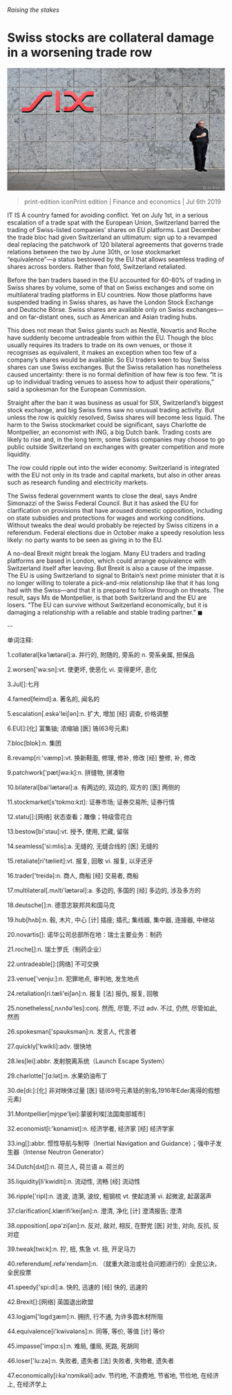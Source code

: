 ###### Raising the stakes

# Swiss stocks are collateral damage in a worsening trade row 

![image](images/20190706_FNP503.jpg) 

> print-edition iconPrint edition | Finance and economics | Jul 6th 2019 

IT IS A country famed for avoiding conflict. Yet on July 1st, in a serious escalation of a trade spat with the European Union, Switzerland barred the trading of Swiss-listed companies’ shares on EU platforms. Last December the trade bloc had given Switzerland an ultimatum: sign up to a revamped deal replacing the patchwork of 120 bilateral agreements that governs trade relations between the two by June 30th, or lose stockmarket “equivalence”—a status bestowed by the EU that allows seamless trading of shares across borders. Rather than fold, Switzerland retaliated. 

Before the ban traders based in the EU accounted for 60-80% of trading in Swiss shares by volume, some of that on Swiss exchanges and some on multilateral trading platforms in EU countries. Now those platforms have suspended trading in Swiss shares, as have the London Stock Exchange and Deutsche Börse. Swiss shares are available only on Swiss exchanges—and on far-distant ones, such as American and Asian trading hubs. 

This does not mean that Swiss giants such as Nestlé, Novartis and Roche have suddenly become untradeable from within the EU. Though the bloc usually requires its traders to trade on its own venues, or those it recognises as equivalent, it makes an exception when too few of a company’s shares would be available. So EU traders keen to buy Swiss shares can use Swiss exchanges. But the Swiss retaliation has nonetheless caused uncertainty: there is no formal definition of how few is too few. “It is up to individual trading venues to assess how to adjust their operations,” said a spokesman for the European Commission. 

Straight after the ban it was business as usual for SIX, Switzerland’s biggest stock exchange, and big Swiss firms saw no unusual trading activity. But unless the row is quickly resolved, Swiss shares will become less liquid. The harm to the Swiss stockmarket could be significant, says Charlotte de Montpellier, an economist with ING, a big Dutch bank. Trading costs are likely to rise and, in the long term, some Swiss companies may choose to go public outside Switzerland on exchanges with greater competition and more liquidity. 

The row could ripple out into the wider economy. Switzerland is integrated with the EU not only in its trade and capital markets, but also in other areas such as research funding and electricity markets. 

The Swiss federal government wants to close the deal, says André Simonazzi of the Swiss Federal Council. But it has asked the EU for clarification on provisions that have aroused domestic opposition, including on state subsidies and protections for wages and working conditions. Without tweaks the deal would probably be rejected by Swiss citizens in a referendum. Federal elections due in October make a speedy resolution less likely: no party wants to be seen as giving in to the EU. 

A no-deal Brexit might break the logjam. Many EU traders and trading platforms are based in London, which could arrange equivalence with Switzerland itself after leaving. But Brexit is also a cause of the impasse. The EU is using Switzerland to signal to Britain’s next prime minister that it is no longer willing to tolerate a pick-and-mix relationship like that it has long had with the Swiss—and that it is prepared to follow through on threats. The result, says Ms de Montpellier, is that both Switzerland and the EU are losers. “The EU can survive without Switzerland economically, but it is damaging a relationship with a reliable and stable trading partner.” ◼ 

-- 

 单词注释:

1.collateral[kә'lætәrәl]:a. 并行的, 附随的, 旁系的 n. 旁系亲属, 担保品 

2.worsen['wә:sn]:vt. 使更坏, 使恶化 vi. 变得更坏, 恶化 

3.Jul[]:七月 

4.famed[feimd]:a. 著名的, 闻名的 

5.escalation[.eskә'leiʃәn]:n. 扩大, 增加 [经] 调查, 价格调整 

6.EU[]:[化] 富集铀; 浓缩铀 [医] 铕(63号元素) 

7.bloc[blɒk]:n. 集团 

8.revamp[ri:'væmp]:vt. 换新鞋面, 修理, 修补, 修改 [经] 整修, 补, 修改 

9.patchwork['pætʃwә:k]:n. 拼缝物, 拼凑物 

10.bilateral[bai'lætәrәl]:a. 有两边的, 双边的, 双方的 [医] 两侧的 

11.stockmarket[s'tɒkmɑ:kɪt]: 证券市场; 证券交易所; 证券行情 

12.statu[]:[网络] 状态查看；雕像；特级雪花白 

13.bestow[bi'stәu]:vt. 授予, 使用, 贮藏, 留宿 

14.seamless['si:mlis]:a. 无缝的, 无缝合线的 [医] 无缝的 

15.retaliate[ri'tælieit]:vt. 报复, 回敬 vi. 报复, 以牙还牙 

16.trader['treidә]:n. 商人, 商船 [经] 交易者, 商船 

17.multilateral[.mʌlti'lætәrәl]:a. 多边的, 多国的 [经] 多边的, 涉及多方的 

18.deutsche[]:n. 德意志联邦共和国马克 

19.hub[hʌb]:n. 毂, 木片, 中心 [计] 插座; 插孔; 集线器, 集中器, 连接器, 中继站 

20.novartis[]: 诺华公司总部所在地：瑞士主要业务：制药 

21.roche[]:n. 瑞士罗氏（制药企业） 

22.untradeable[]:[网络] 不可交换 

23.venue['venju:]:n. 犯罪地点, 审判地, 发生地点 

24.retaliation[ri.tæli'eiʃәn]:n. 报复 [法] 报仇, 报复, 回敬 

25.nonetheless[,nʌnðә'les]:conj. 然而, 尽管, 不过 adv. 不过, 仍然, 尽管如此, 然而 

26.spokesman['spәuksmәn]:n. 发言人, 代言者 

27.quickly['kwikli]:adv. 很快地 

28.les[lei]:abbr. 发射脱离系统（Launch Escape System） 

29.charlotte['ʃɑ:lәt]:n. 水果奶油布丁 

30.de[di:]:[化] 非对映体过量 [医] 铥(69号元素铥的别名,1916年Eder离得的假想元素) 

31.Montpellier[mjŋpe'ljei]:蒙彼利埃[法国南部城市] 

32.economist[i:'kɒnәmist]:n. 经济学者, 经济家 [经] 经济学家 

33.ing[]:abbr. 惯性导航与制导（Inertial Navigation and Guidance）；强中子发生器（Intense Neutron Generator） 

34.Dutch[dʌtʃ]:n. 荷兰人, 荷兰语 a. 荷兰的 

35.liquidity[li'kwiditi]:n. 流动性, 流畅 [经] 流动性 

36.ripple['ripl]:n. 涟波, 涟漪, 波纹, 粗钢梳 vt. 使起涟漪 vi. 起微波, 起潺潺声 

37.clarification[.klærifi'keiʃәn]:n. 澄清, 净化 [计] 澄清报告; 澄清 

38.opposition[.ɒpә'ziʃәn]:n. 反对, 敌对, 相反, 在野党 [医] 对生, 对向, 反抗, 反对症 

39.tweak[twi:k]:n. 拧, 扭, 焦急 vt. 扭, 开足马力 

40.referendum[.refә'rendәm]:n. （就重大政治或社会问题进行的）全民公决，全民投票 

41.speedy['spi:di]:a. 快的, 迅速的 [经] 快的, 迅速的 

42.Brexit[]:[网络] 英国退出欧盟 

43.logjam['lɒgdʒæm]:n. 拥挤, 行不通, 为许多圆木材所阻 

44.equivalence[i'kwivәlәns]:n. 同等, 等价, 等值 [计] 等价 

45.impasse['impɑ:s]:n. 难局, 僵局, 死路, 死胡同 

46.loser['lu:zә]:n. 失败者, 遗失者 [法] 失败者, 失物者, 遗失者 

47.economically[i:kә'nɔmikәli]:adv. 节约地, 不浪费地, 节省地, 节俭地, 在经济上, 在经济学上 

